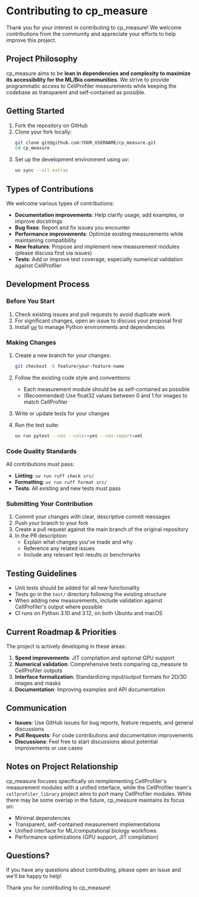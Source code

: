# Contributing to cp_measure

Thank you for your interest in contributing to cp_measure! We welcome contributions from the community and appreciate your efforts to help improve this project.

## Project Philosophy

cp_measure aims to be **lean in dependencies and complexity to maximize its accessibility for the ML/Bio communities**. We strive to provide programmatic access to CellProfiler measurements while keeping the codebase as transparent and self-contained as possible.

## Getting Started

1. Fork the repository on GitHub
2. Clone your fork locally:
   ```bash
   git clone git@github.com:YOUR_USERNAME/cp_measure.git
   cd cp_measure
   ```
3. Set up the development environment using uv:
   ```bash
   uv sync --all-extras
   ```

## Types of Contributions

We welcome various types of contributions:

- **Documentation improvements**: Help clarify usage, add examples, or improve docstrings
- **Bug fixes**: Report and fix issues you encounter
- **Performance improvements**: Optimize existing measurements while maintaining compatibility
- **New features**: Propose and implement new measurement modules (please discuss first via issues)
- **Tests**: Add or improve test coverage, especially numerical validation against CellProfiler

## Development Process

### Before You Start

1. Check existing issues and pull requests to avoid duplicate work
2. For significant changes, open an issue to discuss your proposal first
3. Install [uv](https://github.com/astral-sh/uv?tab=readme-ov-file#installation) to manage Python environments and dependencies

### Making Changes

1. Create a new branch for your changes:
   ```bash
   git checkout -b feature/your-feature-name
   ```

2. Follow the existing code style and conventions:
   - Each measurement module should be as self-contained as possible
   - (Recommended) Use float32 values between 0 and 1 for images to match CellProfiler

3. Write or update tests for your changes

4. Run the test suite:
   ```bash
   uv run pytest --cov --color=yes --cov-report=xml
   ```

### Code Quality Standards

All contributions must pass:
- **Linting**: `uv run ruff check src/`
- **Formatting**: `uv run ruff format src/`
- **Tests**: All existing and new tests must pass

### Submitting Your Contribution

1. Commit your changes with clear, descriptive commit messages
2. Push your branch to your fork
3. Create a pull request against the main branch of the original repository
4. In the PR description:
   - Explain what changes you've made and why
   - Reference any related issues
   - Include any relevant test results or benchmarks

## Testing Guidelines

- Unit tests should be added for all new functionality
- Tests go in the `test/` directory following the existing structure
- When adding new measurements, include validation against CellProfiler's output where possible
- CI runs on Python 3.10 and 3.12, on both Ubuntu and macOS

## Current Roadmap & Priorities

The project is actively developing in these areas:

1. **Speed improvements**: JIT compilation and optional GPU support
2. **Numerical validation**: Comprehensive tests comparing cp_measure to CellProfiler outputs
3. **Interface formalization**: Standardizing input/output formats for 2D/3D images and masks
4. **Documentation**: Improving examples and API documentation

## Communication

- **Issues**: Use GitHub issues for bug reports, feature requests, and general discussions
- **Pull Requests**: For code contributions and documentation improvements
- **Discussions**: Feel free to start discussions about potential improvements or use cases

## Notes on Project Relationship

cp_measure focuses specifically on reimplementing CellProfiler's measurement modules with a unified interface, while the CellProfiler team's `cellprofiler_library` project aims to port many CellProfiler modules. While there may be some overlap in the future, cp_measure maintains its focus on:
- Minimal dependencies
- Transparent, self-contained measurement implementations
- Unified interface for ML/computational biology workflows
- Performance optimizations (GPU support, JIT compilation)

## Questions?

If you have any questions about contributing, please open an issue and we'll be happy to help!

Thank you for contributing to cp_measure!
